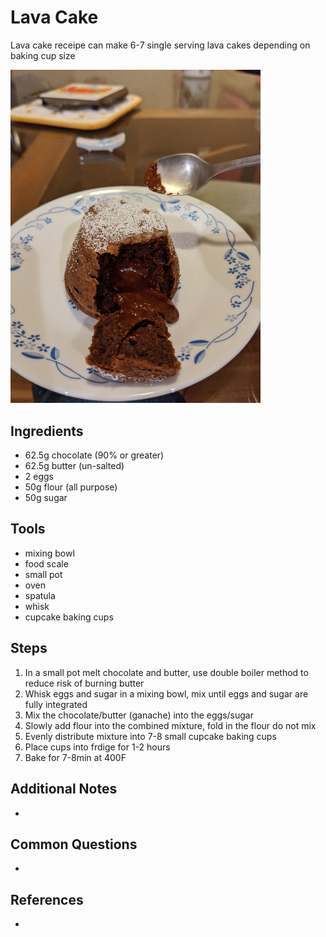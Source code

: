 Lava Cake
======
Lava cake receipe can make 6-7 single serving lava cakes depending on baking cup size

<img src="images/lava-cake.jpg" alt="Mac & Cheese!" title="Simple Mac and Cheese" width="400" />


## Ingredients
* 62.5g chocolate (90% or greater)
* 62.5g butter (un-salted)
* 2 eggs
* 50g flour (all purpose)
* 50g sugar

## Tools
* mixing bowl
* food scale
* small pot
* oven
* spatula 
* whisk
* cupcake baking cups

## Steps
1. In a small pot melt chocolate and butter, use double boiler method to reduce risk of burning butter
2. Whisk eggs and sugar in a mixing bowl, mix until eggs and sugar are fully integrated
3. Mix the chocolate/butter (ganache) into the eggs/sugar
4. Slowly add flour into the combined mixture, fold in the flour do not mix
5. Evenly distribute mixture into 7-8 small cupcake baking cups
6. Place cups into frdige for 1-2 hours
7. Bake for 7-8min at 400F

## Additional Notes
*

## Common Questions
*

## References
*
